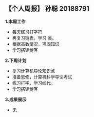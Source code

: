 ## 【个人周报】 孙聪 20188791
**1.本周工作**

 *  每天练习打字符
 *  再复习链表，学习 类。
 *  根据高数情况，巩固知识
 *  学习搭建博客
 
 **2.下周计划**
 
 *  复习计算机导论知识点
 *  准备思修，计算机科学导论考试
 *  练习打字，学习线代。
 *  学习搭建博客
 
 **3.成果展示**
 
 * 无
